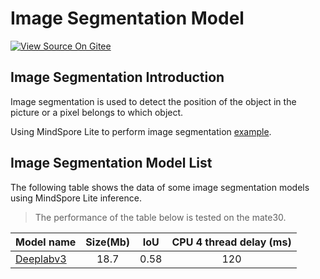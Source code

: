 # Image Segmentation Model

[![View Source On Gitee](https://mindspore-website.obs.cn-north-4.myhuaweicloud.com/website-images/r2.3.q1/resource/_static/logo_source_en.svg)](https://gitee.com/mindspore/docs/blob/r2.3.q1/docs/lite/docs/source_en/image_segmentation_lite.md)

## Image Segmentation Introduction

Image segmentation is used to detect the position of the object in the picture or a pixel belongs to which object.

Using MindSpore Lite to perform image segmentation [example](https://gitee.com/mindspore/models/tree/r2.3/official/lite/image_segmentation).

## Image Segmentation Model List

The following table shows the data of some image segmentation models using MindSpore Lite inference.

> The performance of the table below is tested on the mate30.

| Model name         | Size(Mb) | IoU | CPU 4 thread delay (ms) |
|-----------------------| :----------: | :----: | :-----------: |
| [Deeplabv3](https://download.mindspore.cn/model_zoo/official/lite/deeplabv3_lite/deeplabv3.ms) | 18.7 | 0.58 | 120 |
